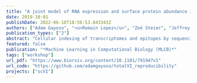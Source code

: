 ```yaml
---
title: "A joint model of RNA expression and surface protein abundance in single cells"
date: 2019-10-01
publishDate: 2022-06-18T18:56:53.843343Z
authors: ["Adam Gayoso", "<u>Romain Lopez</u>", "Zoë Steier", "Jeffrey Regier", "Aaron Streets", "Nir Yosef"]
publication_types: ["2"]
abstract: "Cellular indexing of transcriptomes and epitopes by sequencing (CITE-seq) combines unbiased single-cell transcriptome measurements with surface protein quantification comparable to flow cytometry, the gold standard for cell type identification. However, current analysis pipelines cannot address the two primary challenges of CITE-seq data: combining both modalities in a shared latent space that harnesses the power of the paired measurements, and handling the technical artifacts of the protein measurement, which is obscured by non-negligible background noise. Here we present Total Variational Inference (totalVI), a fully probabilistic end-to-end framework for normalizing and analyzing CITE-seq data, based on a hierarchical Bayesian model. In totalVI, the mRNA and protein measurements for each cell are generated from a low-dimensional latent random variable unique to that cell, representing its cellular state. totalVI uses deep neural networks to specify conditional distributions. By leveraging advances in stochastic variational inference, it scales easily to millions of cells. Explicit modeling of nuisance factors enables totalVI to produce denoised data in both domains, as well as a batch-corrected latent representation of cells for downstream analysis tasks."
featured: false
publication: "*Machine Learning in Computational Biology (MLCB)*"
tags: ["workshop"]
url_pdf: "https://www.biorxiv.org/content/10.1101/791947v1"
url_code: "https://github.com/adamgayoso/totalVI_reproducibility"
projects: ["scVI"]
---
```


